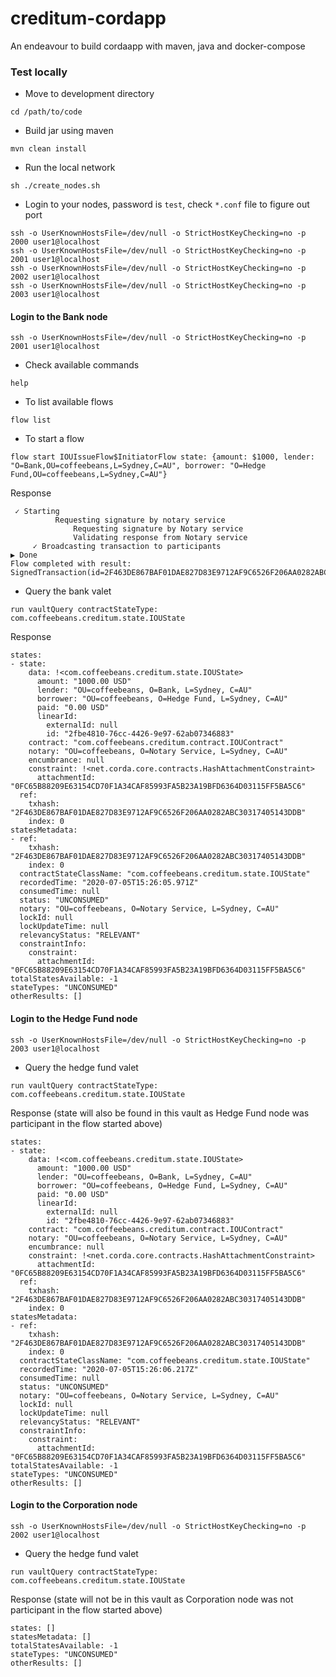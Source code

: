 # creditum-cordapp
An endeavour to build cordaapp with maven, java and docker-compose

### Test locally
* Move to development directory
```
cd /path/to/code
```
* Build jar using maven
```
mvn clean install
```
* Run the local network
```
sh ./create_nodes.sh
```
* Login to your nodes, password is `test`, check `*.conf` file to figure out port
```
ssh -o UserKnownHostsFile=/dev/null -o StrictHostKeyChecking=no -p 2000 user1@localhost
ssh -o UserKnownHostsFile=/dev/null -o StrictHostKeyChecking=no -p 2001 user1@localhost
ssh -o UserKnownHostsFile=/dev/null -o StrictHostKeyChecking=no -p 2002 user1@localhost
ssh -o UserKnownHostsFile=/dev/null -o StrictHostKeyChecking=no -p 2003 user1@localhost
```

#### Login to the Bank node
```
ssh -o UserKnownHostsFile=/dev/null -o StrictHostKeyChecking=no -p 2001 user1@localhost
```
* Check available commands
```
help
```
* To list available flows
```
flow list
```
* To start a flow
```
flow start IOUIssueFlow$InitiatorFlow state: {amount: $1000, lender: "O=Bank,OU=coffeebeans,L=Sydney,C=AU", borrower: "O=Hedge Fund,OU=coffeebeans,L=Sydney,C=AU"}
```
Response
```
 ✓ Starting
          Requesting signature by notary service
              Requesting signature by Notary service
              Validating response from Notary service
     ✓ Broadcasting transaction to participants
▶︎ Done
Flow completed with result: SignedTransaction(id=2F463DE867BAF01DAE827D83E9712AF9C6526F206AA0282ABC30317405143DDB)
```
* Query the bank valet
```
run vaultQuery contractStateType: com.coffeebeans.creditum.state.IOUState
```

Response
```
states:
- state:
    data: !<com.coffeebeans.creditum.state.IOUState>
      amount: "1000.00 USD"
      lender: "OU=coffeebeans, O=Bank, L=Sydney, C=AU"
      borrower: "OU=coffeebeans, O=Hedge Fund, L=Sydney, C=AU"
      paid: "0.00 USD"
      linearId:
        externalId: null
        id: "2fbe4810-76cc-4426-9e97-62ab07346883"
    contract: "com.coffeebeans.creditum.contract.IOUContract"
    notary: "OU=coffeebeans, O=Notary Service, L=Sydney, C=AU"
    encumbrance: null
    constraint: !<net.corda.core.contracts.HashAttachmentConstraint>
      attachmentId: "0FC65B88209E63154CD70F1A34CAF85993FA5B23A19BFD6364D03115FF5BA5C6"
  ref:
    txhash: "2F463DE867BAF01DAE827D83E9712AF9C6526F206AA0282ABC30317405143DDB"
    index: 0
statesMetadata:
- ref:
    txhash: "2F463DE867BAF01DAE827D83E9712AF9C6526F206AA0282ABC30317405143DDB"
    index: 0
  contractStateClassName: "com.coffeebeans.creditum.state.IOUState"
  recordedTime: "2020-07-05T15:26:05.971Z"
  consumedTime: null
  status: "UNCONSUMED"
  notary: "OU=coffeebeans, O=Notary Service, L=Sydney, C=AU"
  lockId: null
  lockUpdateTime: null
  relevancyStatus: "RELEVANT"
  constraintInfo:
    constraint:
      attachmentId: "0FC65B88209E63154CD70F1A34CAF85993FA5B23A19BFD6364D03115FF5BA5C6"
totalStatesAvailable: -1
stateTypes: "UNCONSUMED"
otherResults: []
```

#### Login to the Hedge Fund node
```
ssh -o UserKnownHostsFile=/dev/null -o StrictHostKeyChecking=no -p 2003 user1@localhost
```
* Query the hedge fund valet
```
run vaultQuery contractStateType: com.coffeebeans.creditum.state.IOUState
```
Response (state will also be found in this vault as Hedge Fund node was participant in the flow started above)
```
states:
- state:
    data: !<com.coffeebeans.creditum.state.IOUState>
      amount: "1000.00 USD"
      lender: "OU=coffeebeans, O=Bank, L=Sydney, C=AU"
      borrower: "OU=coffeebeans, O=Hedge Fund, L=Sydney, C=AU"
      paid: "0.00 USD"
      linearId:
        externalId: null
        id: "2fbe4810-76cc-4426-9e97-62ab07346883"
    contract: "com.coffeebeans.creditum.contract.IOUContract"
    notary: "OU=coffeebeans, O=Notary Service, L=Sydney, C=AU"
    encumbrance: null
    constraint: !<net.corda.core.contracts.HashAttachmentConstraint>
      attachmentId: "0FC65B88209E63154CD70F1A34CAF85993FA5B23A19BFD6364D03115FF5BA5C6"
  ref:
    txhash: "2F463DE867BAF01DAE827D83E9712AF9C6526F206AA0282ABC30317405143DDB"
    index: 0
statesMetadata:
- ref:
    txhash: "2F463DE867BAF01DAE827D83E9712AF9C6526F206AA0282ABC30317405143DDB"
    index: 0
  contractStateClassName: "com.coffeebeans.creditum.state.IOUState"
  recordedTime: "2020-07-05T15:26:06.217Z"
  consumedTime: null
  status: "UNCONSUMED"
  notary: "OU=coffeebeans, O=Notary Service, L=Sydney, C=AU"
  lockId: null
  lockUpdateTime: null
  relevancyStatus: "RELEVANT"
  constraintInfo:
    constraint:
      attachmentId: "0FC65B88209E63154CD70F1A34CAF85993FA5B23A19BFD6364D03115FF5BA5C6"
totalStatesAvailable: -1
stateTypes: "UNCONSUMED"
otherResults: []
```
#### Login to the Corporation node
```
ssh -o UserKnownHostsFile=/dev/null -o StrictHostKeyChecking=no -p 2002 user1@localhost
```
* Query the hedge fund valet
```
run vaultQuery contractStateType: com.coffeebeans.creditum.state.IOUState
```
Response (state will not be in this vault as Corporation node was not participant in the flow started above)
```
states: []
statesMetadata: []
totalStatesAvailable: -1
stateTypes: "UNCONSUMED"
otherResults: []
```